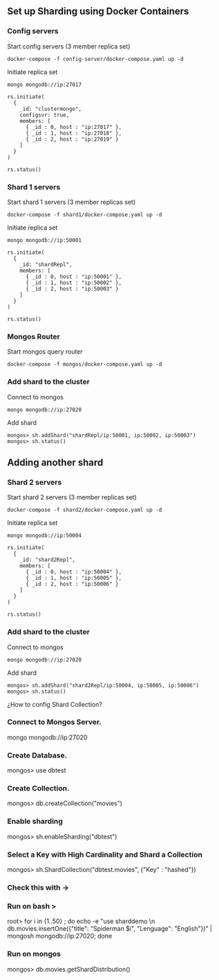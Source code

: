 ## Set up Sharding using Docker Containers

### Config servers
Start config servers (3 member replica set)
```
docker-compose -f config-server/docker-compose.yaml up -d
```
Initiate replica set
```
mongo mongodb://ip:27017
```
```
rs.initiate(
  {
    _id: "clustermongo",
    configsvr: true,
    members: [
      { _id : 0, host : "ip:27017" },
      { _id : 1, host : "ip:27018" },
      { _id : 2, host : "ip:27019" }
    ]
  }
)

rs.status()
```

### Shard 1 servers
Start shard 1 servers (3 member replicas set)
```
docker-compose -f shard1/docker-compose.yaml up -d
```
Initiate replica set
```
mongo mongodb://ip:50001
```
```
rs.initiate(
  {
    _id: "shardRepl",
    members: [
      { _id : 0, host : "ip:50001" },
      { _id : 1, host : "ip:50002" },
      { _id : 2, host : "ip:50003" }
    ]
  }
)

rs.status()
```

### Mongos Router
Start mongos query router
```
docker-compose -f mongos/docker-compose.yaml up -d
```

### Add shard to the cluster
Connect to mongos
```
mongo mongodb://ip:27020
```
Add shard
```
mongos> sh.addShard("shardRepl/ip:50001, ip:50002, ip:50003")
mongos> sh.status()
```
## Adding another shard
### Shard 2 servers
Start shard 2 servers (3 member replicas set)
```
docker-compose -f shard2/docker-compose.yaml up -d
```
Initiate replica set
```
mongo mongodb://ip:50004
```
```
rs.initiate(
  {
    _id: "shard2Repl",
    members: [
      { _id : 0, host : "ip:50004" },
      { _id : 1, host : "ip:50005" },
      { _id : 2, host : "ip:50006" }
    ]
  }
)

rs.status()
```
### Add shard to the cluster
Connect to mongos
```
mongo mongodb://ip:27020
```
Add shard
```
mongos> sh.addShard("shard2Repl/ip:50004, ip:50005, ip:50006")
mongos> sh.status()
```



¿How to config Shard Collection?

### Connect to Mongos Server.
mongo mongodb://ip:27020 

### Create Database.
mongos> use dbtest

### Create Collection.
mongos> db.createCollection("movies")

### Enable sharding
mongos> sh.enableSharding("dbtest")

### Select a Key with High Cardinality and Shard a Collection
mongos> sh.ShardCollection("dbtest.movies", {"Key" : "hashed"})


### Check this with -> ###

### Run on bash >
root> for i in {1..50} ; do echo -e "use sharddemo \n db.movies.insertOne({\"title\": \"Spiderman $i\", \"Lenguage\": \"English\"})" | mongosh mongodb://ip:27020; done

### Run on mongos
mongos> db.movies.getShardDistribution()


